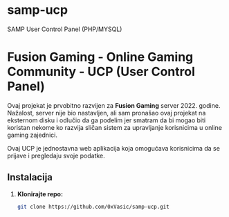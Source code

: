 # samp-ucp
SAMP User Control Panel (PHP/MYSQL)

# Fusion Gaming - Online Gaming Community - UCP (User Control Panel)

Ovaj projekat je prvobitno razvijen za **Fusion Gaming** server 2022. godine. Nažalost, server nije bio nastavljen, ali sam pronašao ovaj projekat na eksternom disku i odlučio da ga podelim jer smatram da bi mogao biti koristan nekome ko razvija sličan sistem za upravljanje korisnicima u online gaming zajednici.

Ovaj UCP je jednostavna web aplikacija koja omogućava korisnicima da se prijave i pregledaju svoje podatke.

## Instalacija

1. **Klonirajte repo:**
   ```bash
   git clone https://github.com/0xVasic/samp-ucp.git
